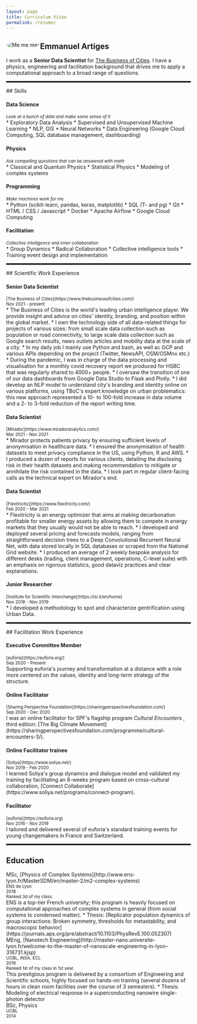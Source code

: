 ```yaml
---
layout: page
title: Curriculum Vitae
permalink: /resume/
---
```


<section class="bio-grid">

<div>
<img class="avatar avatar-circle" src="{{"assets/E_Artiges.jpg" | relative_url }}" alt="Me me me!" align="left" style="border-radius: 50%">
</div>

<div>

# <b> Emmanuel Artiges </b>

I work as a <b> Senior Data Scientist </b> for [The Business of Cities](https://www.thebusinessofcities.com/). I have a physics, engineering and facilitation background that drives me to apply a computational approach to a broad range of questions.

</div>

</section>

<hr style="border:0; border-top: dotted;">

<section>
## Skills

<section class="job-item">
<div class="job-details">
<h4 class="skill-item item-label"> Data Science </h4>
<small class="skill-description"> <i> Look at a bunch of data and make some sense of it </i> </small>
</div>
<div class="job-summary">
* Exploratory Data Analysis
* Supervised and Unsupervised Machine Learning
* NLP, GIS
* Neural Networks
* Data Engineering (Google Cloud Computing, SQL database management, dashboarding)
</div>
</section>

<section class="job-item">
<div class="job-details">
<h4 class="skill-item item-label"> Physics </h4>
<small class="skill-description">  <i> Ask compelling questions that can be answered with math  </i> </small>
</div>
<div class="job-summary">
* Classical and Quantum Physics
* Statistical Physics
* Modeling of complex systems
</div>
</section>

<section class="job-item">
<div class="job-details">
<h4 class="skill-item item-label"> Programming </h4>
<small class="skill-description">  <i> Make machines work for me  </i> </small>
</div>
<div class="job-summary">
* Python (scikit-learn, pandas, keras, matplotlib)
* SQL (T- and pg)
* Git
* HTML / CSS / Javascript
* Docker
* Apache Airflow
* Google Cloud Computing
</div>
</section>

<section class="job-item">
<div class="job-details">
<h4 class="skill-item item-label"> Facilitation </h4>
<small class="skill-description">  <i> Collective intelligence and inner collaboration </i> </small>
</div>
<div class="job-summary">
* Group Dynamics
* Radical Collaboration
* Collective intelligence tools
* Training event design and implementation
</div>
</section>

</section>

<hr style="border:0; border-top: dotted;">

<section>
## Scientific Work Experience

<section class="job-item">
<div class="job-details">
<h4 class="item-label"> Senior Data Scientist </h4>
<small>[The Business of Cities](https://www.thebusinessofcities.com/) <br>
Nov 2021 - present </small>
</div>
<div class="job-summary">
* The Business of Cities is the world's leading urban intelligence player. We provide insight and advice on cities' identity, branding, and position within the global market.
* I own the technology side of all data-related things for projects of various sizes: from small scale data collection such as population or road connectivity, to large scale data collection such as Google search results, news outlets articles and mobility data at the scale of a city.
* In my daily job I mainly use Python and bash, as well ac GCP and various APIs depending on the project (Twitter, NewsAPI, OSM/OSMnx etc.)
* During the pandemic, I was in charge of the data processing and visualisation for a monthly covid recovery report we produced for HSBC that was regularly shared to 4000+ people.
* I oversaw the transition of one of our data dashboards from Google Data Studio to Flask and Plotly. 
* I did develop an NLP model to understand city's branding and identity online on various platforms, using TBoC's expert knowledge on urban problematics: this new approach represented a 10- to 100-fold increase in data volume and a 2- to 3-fold reduction of the report writing time.
</div>
</section> 
 
<section class="job-item">
<div class="job-details">
<h4 class="item-label"> Data Scientist </h4>
<small>[Mirador](https://www.miradoranalytics.com/) <br>
Mar 2021 - Nov 2021 </small>
</div>
<div class="job-summary">
* Mirador protects patients privacy by ensuring sufficient levels of anonymisation in healthcare data.
* I ensured the anonymisation of health datasets to meet privacy compliance in the US, using Python, R and AWS.
* I produced a dozen of reports for various clients, detailing the disclosing risk in their health datasets and making recommendation to mitigate or annihilate the risk contained in the data.
* I took part in regular client-facing calls as the technical expert on Mirador's end.
</div>
</section>

<section class="job-item">
<div class="job-details">
<h4 class="item-label"> Data Scientist </h4>
<small>[Flexitricity](https://www.flexitricity.com/) <br>
 Feb 2020 - Mar 2021 </small>
</div>
<div class="job-summary">
* Flexitricity is an energy optimizer that aims at making decarbonation profitable for smaller energy assets by allowing them to compete in energy markets that they usually would not be able to reach.
* I developed and deployed several pricing and forecasts models, ranging from straightforward decision trees to a Deep Convolutional Recurrent Neural Net, with data stored locally in SQL databases or scraped from the National Grid website.
* I produced an average of 2 weekly bespoke analysis for different desks (trading, client management, operations, C-level suite) with an emphasis on rigorous statistics, good dataviz practices and clear explanations.
</div>
</section>

<section class="job-item">
<div class="job-details">
<h4 class="item-label"> Junior Researcher </h4>
<small>[Institute for Scientific Interchange](https://isi.it/en/home) <br>
Nov 2018 - Nov 2019 </small>
</div>
<div class="job-summary">
* I developed a methodology to spot and characterize gentrification using Urban Data.
</div>
</section>

</section>

<hr style="border:0; border-top: dotted;">

<section>
## Facilitation Work Experience

<section class="job-item">
<div class="job-details">
<h4 class="item-label"> Executive Committee Member </h4>
<small>[euforia](https://euforia.org/) <br>
Sep 2020 - Present </small>
</div>
<div class="job-summary">
Supporting euforia's journey and transformation at a distance with a role more centered on the values, identity and long-term strategy of the structure.
</div>
</section>

<section class="job-item">
<div class="job-details">
<h4 class="item-label"> Online Facilitator </h4>
<small>[Sharing Perspective Foundation](https://sharingperspectivesfoundation.com/) <br>
Sep 2020 - Dec 2020 </small>
</div>
<div class="job-summary">
I was an online facilitator for SPF's flagship program <i> Cultural Encounters </i>, third edition: [The Big Climate Movement](https://sharingperspectivesfoundation.com/programme/cultural-encounters-3/).
</div>
</section>


<section class="job-item">
<div class="job-details">
<h4 class="item-label"> Online Facilitator trainee </h4>
<small>[Soliya](https://www.soliya.net/) <br>
Nov 2019 - Feb 2020 </small>
</div>
<div class="job-summary">
I learned Soliya's group dynamics and dialogue model and validated my training by facilitating an 8-weeks program based on cross-cultural collaboration, [Connect Collaborate](https://www.soliya.net/programs/connect-program).
</div>
</section>

<section class="job-item">
<div class="job-details">
<h4 class="item-label"> Facilitator </h4>
<small>[euforia](https://euforia.org) <br>
Nov 2016 - Nov 2019 </small>
</div>
<div class="job-summary">
I tailored and delivered several of euforia's standard training events for young changemakers in France and Switzerland.
</div>
</section>

</section>

<hr style="border:0; border-top: dotted;">

<section>

## Education

<section class="job-item">
<div class="job-details">
MSc, [Physics of Complex Systems](http://www.ens-lyon.fr/MasterSDM/en/master-2/m2-complex-systems) <br>
<small> ENS de Lyon <br>
2018 <br>
Ranked 3d of my class.</small>
</div>
<div class="job-summary">
ENS is a top-tier French university; this program is heavily focused on computational approaches of complex systems in general (from social systems to condensed matter).
* Thesis: [Replicator population dynamics of group interactions: Broken symmetry, thresholds for metastability, and macroscopic behavior](https://journals.aps.org/pre/abstract/10.1103/PhysRevE.100.052307)
</div>
</section>

<section class="job-item">
<div class="job-details">
MEng, [Nanotech Engineering](http://master-nano.universite-lyon.fr/welcome-to-the-master-of-nanoscale-engineering-in-lyon-316731.kjsp) <br>
<small> UCBL, INSA, ECL <br>
2016 <br>
Ranked 1st of my class in 1st year. </small>
</div>
<div class="job-summary">
This prestigious program is delivered by a consortium of Engineering and Scientific schools, highly focused on hands-on training (several dozens of hours in clean room facilities over the course of 3 semesters).
* Thesis: Modeling of electrical response in a superconducting nanowire single-photon detector
</div>
</section>

<section class="job-item">
<div class="job-details">
BSc, Physics <br>
<small> UCBL <br>
2014 <br>
</div>
<div class="job-summary">
</div>
</section>

</section>
